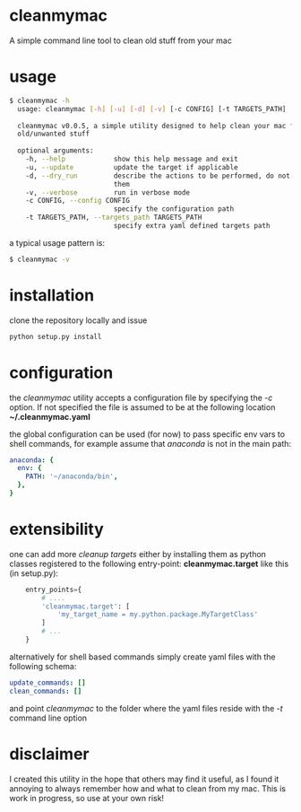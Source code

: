 # cleanmymac
A simple command line tool to clean old stuff from your mac

# usage
```bash
$ cleanmymac -h
  usage: cleanmymac [-h] [-u] [-d] [-v] [-c CONFIG] [-t TARGETS_PATH]
  
  cleanmymac v0.0.5, a simple utility designed to help clean your mac from
  old/unwanted stuff
  
  optional arguments:
    -h, --help            show this help message and exit
    -u, --update          update the target if applicable
    -d, --dry_run         describe the actions to be performed, do not execute
                          them
    -v, --verbose         run in verbose mode
    -c CONFIG, --config CONFIG
                          specify the configuration path
    -t TARGETS_PATH, --targets_path TARGETS_PATH
                          specify extra yaml defined targets path
```

a typical usage pattern is: 

```bash
$ cleanmymac -v
```

# installation
clone the repository locally and issue

```bash
python setup.py install
```

# configuration

the *cleanmymac* utility accepts a configuration file by specifying the *-c* option. If not specified the 
file is assumed to be at the following location **~/.cleanmymac.yaml**

the global configuration can be used (for now) to pass specific env vars to shell commands, for example 
assume that *anaconda* is not in the main path:

```yaml
anaconda: {
  env: {
    PATH: '~/anaconda/bin',
  },
}
```

# extensibility

one can add more *cleanup targets* either by installing them as python classes registered to the following
entry-point: **cleanmymac.target** like this (in setup.py):

```python
    entry_points={
        # ....
        'cleanmymac.target': [
            'my_target_name = my.python.package.MyTargetClass'
        ]
        # ...
    }
```

alternatively for shell based commands simply create yaml files with the following schema:

```yaml
update_commands: []
clean_commands: []
```

and point *cleanmymac* to the folder where the yaml files reside with the *-t* command line option

# disclaimer

I created this utility in the hope that others may find it useful, as I found it annoying to always remember 
how and what to clean from my mac. This is work in progress, so use at your own risk!